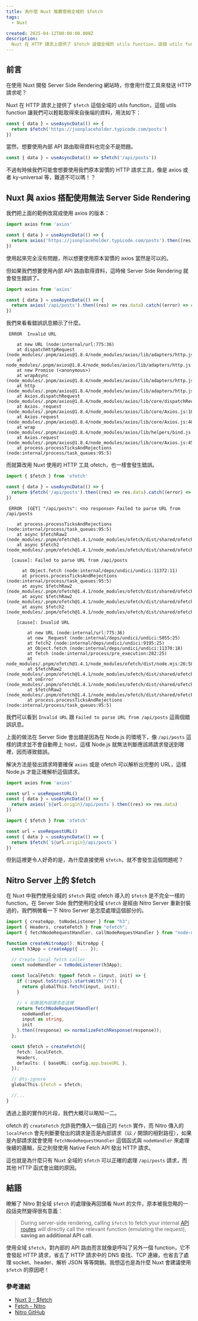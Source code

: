 ```yaml
---
title: 為什麼 Nuxt 推薦使用全域的 $fetch
tags:
  - Nuxt

created: 2025-04-12T00:00:00.000Z
description: 
  Nuxt 在 HTTP 請求上提供了 $fetch 這個全域的 utils function，這個 utils function 讓我們可以輕鬆取得來自後端的資料，但為什麼 Nuxt 會推薦我們使用 $fetch 而不是其他的 HTTP 請求工具呢？讓我們一起認識 $fetch 並了解它的優勢吧！
---
```


## 前言

在使用 Nuxt 開發 Server Side Rendering 網站時，你會用什麼工具來發送 HTTP 請求呢？

Nuxt 在 HTTP 請求上提供了 `$fetch` 這個全域的 utils function，這個 utils function 讓我們可以輕鬆取得來自後端的資料，用法如下：

```ts
const { data } = useAsyncData(() => {
  return $fetch('https://jsonplaceholder.typicode.com/posts')
})
```

當然，想要使用內部 API 路由取得資料也完全不是問題。

```ts
const { data } = useAsyncData(() => $fetch('/api/posts'))
```

不過有時候我們可能會想要使用我們原本習慣的 HTTP 請求工具，像是 axios 或者 ky-universal 等，難道不可以嗎！？

## Nuxt 與 axios 搭配使用無法 Server Side Rendering

我們把上面的範例改寫成使用 axios 的版本：

```ts
import axios from 'axios'

const { data } = useAsyncData(() => {
  return axios('https://jsonplaceholder.typicode.com/posts').then((res) => res.data)
})
```

使用起來完全沒有問題，所以想要使用原本習慣的 axios 當然是可以的。

但如果我們想要使用內部 API 路由取得資料，這時候 Server Side Rendering 就會發生錯誤了。

```ts
import axios from 'axios'

const { data } = useAsyncData(() => {
  return axios('/api/posts').then((res) => res.data).catch((error) => console.error(error))
})
```

我們來看看錯誤訊息顯示了什麼。

```text
 ERROR  Invalid URL

    at new URL (node:internal/url:775:36)
    at dispatchHttpRequest (node_modules/.pnpm/axios@1.8.4/node_modules/axios/lib/adapters/http.js:232:20)
    at node_modules/.pnpm/axios@1.8.4/node_modules/axios/lib/adapters/http.js:152:5
    at new Promise (<anonymous>)
    at wrapAsync (node_modules/.pnpm/axios@1.8.4/node_modules/axios/lib/adapters/http.js:132:10)
    at http (node_modules/.pnpm/axios@1.8.4/node_modules/axios/lib/adapters/http.js:170:10)
    at Axios.dispatchRequest (node_modules/.pnpm/axios@1.8.4/node_modules/axios/lib/core/dispatchRequest.js:51:10)
    at Axios._request (node_modules/.pnpm/axios@1.8.4/node_modules/axios/lib/core/Axios.js:187:33)
    at Axios.request (node_modules/.pnpm/axios@1.8.4/node_modules/axios/lib/core/Axios.js:40:25)
    at wrap (node_modules/.pnpm/axios@1.8.4/node_modules/axios/lib/helpers/bind.js:5:15)
    at Axios.request (node_modules/.pnpm/axios@1.8.4/node_modules/axios/lib/core/Axios.js:45:41)
    at process.processTicksAndRejections (node:internal/process/task_queues:95:5)
```

而就算改用 Nuxt 使用的 HTTP 工具 ofetch，也一樣會發生錯誤。

```ts
import { $fetch } from 'ofetch'

const { data } = useAsyncData(() => {
  return $fetch('/api/posts').then((res) => res.data).catch((error) => console.error(error))
})
```

```text
 ERROR  [GET] "/api/posts": <no response> Failed to parse URL from /api/posts

    at process.processTicksAndRejections (node:internal/process/task_queues:95:5)
    at async $fetchRaw2 (node_modules/.pnpm/ofetch@1.4.1/node_modules/ofetch/dist/shared/ofetch.03887fc3.mjs:270:14)
    at async $fetch2 (node_modules/.pnpm/ofetch@1.4.1/node_modules/ofetch/dist/shared/ofetch.03887fc3.mjs:316:15)

  [cause]: Failed to parse URL from /api/posts

      at Object.fetch (node:internal/deps/undici/undici:11372:11)
      at process.processTicksAndRejections (node:internal/process/task_queues:95:5)
      at async $fetchRaw2 (node_modules/.pnpm/ofetch@1.4.1/node_modules/ofetch/dist/shared/ofetch.03887fc3.mjs:258:26)
      at async $fetchRaw2 (node_modules/.pnpm/ofetch@1.4.1/node_modules/ofetch/dist/shared/ofetch.03887fc3.mjs:270:14)
      at async $fetch2 (node_modules/.pnpm/ofetch@1.4.1/node_modules/ofetch/dist/shared/ofetch.03887fc3.mjs:316:15)

    [cause]: Invalid URL

        at new URL (node:internal/url:775:36)
        at new _Request (node:internal/deps/undici/undici:5055:25)
        at fetch2 (node:internal/deps/undici/undici:9195:25)
        at Object.fetch (node:internal/deps/undici/undici:11370:18)
        at fetch (node:internal/process/pre_execution:282:25)
        at node_modules/.pnpm/ofetch@1.4.1/node_modules/ofetch/dist/node.mjs:26:58
        at $fetchRaw2 (node_modules/.pnpm/ofetch@1.4.1/node_modules/ofetch/dist/shared/ofetch.03887fc3.mjs:258:32)
        at onError (node_modules/.pnpm/ofetch@1.4.1/node_modules/ofetch/dist/shared/ofetch.03887fc3.mjs:179:16)
        at $fetchRaw2 (node_modules/.pnpm/ofetch@1.4.1/node_modules/ofetch/dist/shared/ofetch.03887fc3.mjs:270:20)
        at process.processTicksAndRejections (node:internal/process/task_queues:95:5)
```

我們可以看到 `Invalid URL` 跟 `Failed to parse URL from /api/posts` 這兩個錯誤訊息。

上面的做法在 Server Side 會出錯是因為在 Node.js 的環境下，像 `/api/posts` 這樣的請求並不會自動帶上 host，這樣 Node.js 就無法判斷應該將請求發送到哪裡，因而導致錯誤。

解決方法是發出請求時要確保 `axios` 或是 ofetch 可以解析出完整的 URL，這樣 Node.js 才能正確解析這個請求。

```ts
import axios from 'axios'

const url = useRequestURL()
const { data } = useAsyncData(() => {
  return axios(`${url.origin}/api/posts`).then((res) => res.data)
})
```

```ts
import { $fetch } from 'ofetch'

const url = useRequestURL()
const { data } = useAsyncData(() => {
  return $fetch(`${url.origin}/api/posts`)
})
```

但到這裡更令人好奇的是，為什麼直接使用 `$fetch`，就不會發生這個問題呢？

## Nitro Server 上的 $fetch

在 Nuxt 中我們使用全域的 `$fetch` 與從 ofetch 導入的 `$fetch` 是不完全一樣的 function。在 Server Side 我們使用的全域 `$fetch` 是經由 Nitro Server 重新封裝過的，我們稍微看一下 Nitro Server 是怎麼處理這個部分的。

```ts
import { createApp, toNodeListener } from "h3";
import { Headers, createFetch } from "ofetch";
import { fetchNodeRequestHandler, callNodeRequestHandler } from "node-mock-http";

function createNitroApp(): NitroApp {
  const h3App = createApp({ ... });

  // Create local fetch caller
  const nodeHandler = toNodeListener(h3App);

  const localFetch: typeof fetch = (input, init) => {
    if (!input.toString().startsWith("/")) {
      return globalThis.fetch(input, init);
    }

    // ⬇️ 如果是內部請求走這裡
    return fetchNodeRequestHandler(
      nodeHandler,
      input as string,
      init
    ).then((response) => normalizeFetchResponse(response));
  };

  const $fetch = createFetch({
    fetch: localFetch,
    Headers,
    defaults: { baseURL: config.app.baseURL },
  });

  // @ts-ignore
  globalThis.$fetch = $fetch;

  //...
}
```

透過上面的實作的片段，我們大概可以略知一二。

ofetch 的 `createFetch` 允許我們傳入一個自己的 `fetch` 實作，而 Nitro 傳入的 `localFetch` 會先判斷要發出的請求是否是內部請求（以 `/` 開頭的相對路徑），如果是內部請求就會使用 `fetchNodeRequestHandler` 這個函式與 `nodeHandler` 來處理後續的邏輯，反之則發使用 Native Fetch API 發出 HTTP 請求。

這也就是為什麼只有 Nuxt 全域的 `$fetch` 可以正確的處理 `/api/posts` 請求，而其他 HTTP 函式會出錯的原因。

## 結語

暸解了 Nitro 對全域 `$fetch` 的處理後再回頭看 Nuxt 的文件，原本被我忽略的一段話突然變得很有意義：

> During server-side rendering, calling `$fetch` to fetch your internal [API routes](https://nuxt.com/docs/guide/directory-structure/server) will directly call the relevant function (emulating the request), **saving an additional API call**.

使用全域 `$fetch`，對內部的 API 路由而言就像是呼叫了另外一個 function，它不會發起 HTTP 請求，省去了 HTTP 請求中的 DNS 查找、TCP 連線，也省去了處理 socket、header、解析 JSON 等等開銷。我想這也是為什麼 Nuxt 會建議使用 `$fetch` 的原因吧！

### 參考連結

- [Nuxt 3 - $fetch](https://nuxt.com/docs/api/utils/dollarfetch#passing-headers-and-cookies)
- [Fetch - Nitro](https://nitro.build/guide/fetch#in-server-fetch)
- [Nitro GitHub](https://github.com/nitrojs/nitro/blob/5736f5be463c1e59c8c4971512fc569c008cc403/src/runtime/internal/app.ts#L133-L150)